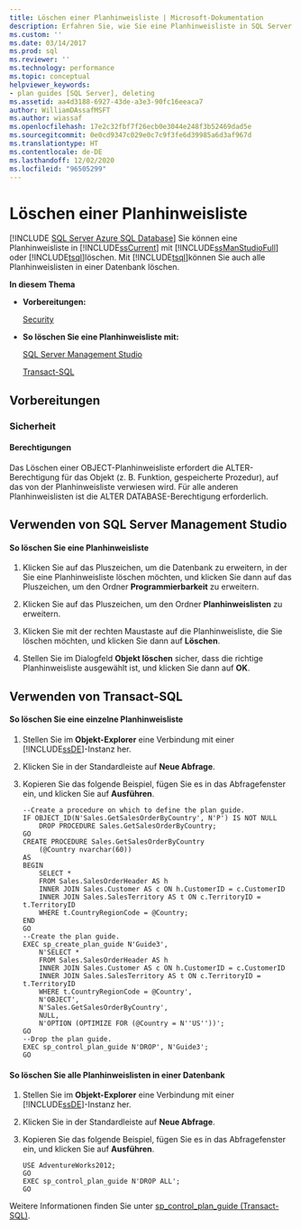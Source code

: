 ```yaml
---
title: Löschen einer Planhinweisliste | Microsoft-Dokumentation
description: Erfahren Sie, wie Sie eine Planhinweisliste in SQL Server mithilfe von SQL Server Management Studio oder Transact-SQL löschen. Verwenden Sie Transact-SQL, um alle Planhinweislisten in einer Datenbank zu löschen.
ms.custom: ''
ms.date: 03/14/2017
ms.prod: sql
ms.reviewer: ''
ms.technology: performance
ms.topic: conceptual
helpviewer_keywords:
- plan guides [SQL Server], deleting
ms.assetid: aa4d3188-6927-43de-a3e3-90fc16eeaca7
author: WilliamDAssafMSFT
ms.author: wiassaf
ms.openlocfilehash: 17e2c32fbf7f26ecb0e3044e248f3b52469dad5e
ms.sourcegitcommit: 0e0cd9347c029e0c7c9f3fe6d39985a6d3af967d
ms.translationtype: HT
ms.contentlocale: de-DE
ms.lasthandoff: 12/02/2020
ms.locfileid: "96505299"
---
```

# <a name="delete-a-plan-guide"></a>Löschen einer Planhinweisliste
[!INCLUDE [SQL Server Azure SQL Database](../../includes/applies-to-version/sql-asdb.md)]
  Sie können eine Planhinweisliste in [!INCLUDE[ssCurrent](../../includes/sscurrent-md.md)] mit [!INCLUDE[ssManStudioFull](../../includes/ssmanstudiofull-md.md)] oder [!INCLUDE[tsql](../../includes/tsql-md.md)]löschen. Mit [!INCLUDE[tsql](../../includes/tsql-md.md)]können Sie auch alle Planhinweislisten in einer Datenbank löschen.  
  
 **In diesem Thema**  
  
-   **Vorbereitungen:**  
  
     [Security](#Security)  
  
-   **So löschen Sie eine Planhinweisliste mit:**  
  
     [SQL Server Management Studio](#SSMSProcedure)  
  
     [Transact-SQL](#TsqlProcedure)  
  
##  <a name="before-you-begin"></a><a name="BeforeYouBegin"></a> Vorbereitungen  
  
###  <a name="security"></a><a name="Security"></a> Sicherheit  
  
####  <a name="permissions"></a><a name="Permissions"></a> Berechtigungen  
 Das Löschen einer OBJECT-Planhinweisliste erfordert die ALTER-Berechtigung für das Objekt (z. B. Funktion, gespeicherte Prozedur), auf das von der Planhinweisliste verwiesen wird. Für alle anderen Planhinweislisten ist die ALTER DATABASE-Berechtigung erforderlich.  
  
##  <a name="using-sql-server-management-studio"></a><a name="SSMSProcedure"></a> Verwenden von SQL Server Management Studio  
  
#### <a name="to-delete-a-plan-guide"></a>So löschen Sie eine Planhinweisliste  
  
1.  Klicken Sie auf das Pluszeichen, um die Datenbank zu erweitern, in der Sie eine Planhinweisliste löschen möchten, und klicken Sie dann auf das Pluszeichen, um den Ordner **Programmierbarkeit** zu erweitern.  
  
2.  Klicken Sie auf das Pluszeichen, um den Ordner **Planhinweislisten** zu erweitern.  
  
3.  Klicken Sie mit der rechten Maustaste auf die Planhinweisliste, die Sie löschen möchten, und klicken Sie dann auf **Löschen**.  
  
4.  Stellen Sie im Dialogfeld **Objekt löschen** sicher, dass die richtige Planhinweisliste ausgewählt ist, und klicken Sie dann auf **OK**.  

##  <a name="using-transact-sql"></a><a name="TsqlProcedure"></a> Verwenden von Transact-SQL  
  
#### <a name="to-delete-a-single-plan-guide"></a>So löschen Sie eine einzelne Planhinweisliste  
  
1.  Stellen Sie im **Objekt-Explorer** eine Verbindung mit einer [!INCLUDE[ssDE](../../includes/ssde-md.md)]-Instanz her.  
  
2.  Klicken Sie in der Standardleiste auf **Neue Abfrage**.  
  
3.  Kopieren Sie das folgende Beispiel, fügen Sie es in das Abfragefenster ein, und klicken Sie auf **Ausführen**.  
  
    ```  
    --Create a procedure on which to define the plan guide.  
    IF OBJECT_ID(N'Sales.GetSalesOrderByCountry', N'P') IS NOT NULL  
        DROP PROCEDURE Sales.GetSalesOrderByCountry;  
    GO  
    CREATE PROCEDURE Sales.GetSalesOrderByCountry   
        (@Country nvarchar(60))  
    AS  
    BEGIN  
        SELECT *  
        FROM Sales.SalesOrderHeader AS h   
        INNER JOIN Sales.Customer AS c ON h.CustomerID = c.CustomerID  
        INNER JOIN Sales.SalesTerritory AS t ON c.TerritoryID = t.TerritoryID  
        WHERE t.CountryRegionCode = @Country;  
    END  
    GO  
    --Create the plan guide.  
    EXEC sp_create_plan_guide N'Guide3',  
        N'SELECT *  
        FROM Sales.SalesOrderHeader AS h   
        INNER JOIN Sales.Customer AS c ON h.CustomerID = c.CustomerID  
        INNER JOIN Sales.SalesTerritory AS t ON c.TerritoryID = t.TerritoryID  
        WHERE t.CountryRegionCode = @Country',  
        N'OBJECT',  
        N'Sales.GetSalesOrderByCountry',  
        NULL,  
        N'OPTION (OPTIMIZE FOR (@Country = N''US''))';  
    GO  
    --Drop the plan guide.  
    EXEC sp_control_plan_guide N'DROP', N'Guide3';  
    GO  
    ```  
  
#### <a name="to-delete-all-plan-guides-in-a-database"></a>So löschen Sie alle Planhinweislisten in einer Datenbank  
  
1.  Stellen Sie im **Objekt-Explorer** eine Verbindung mit einer [!INCLUDE[ssDE](../../includes/ssde-md.md)]-Instanz her.  
  
2.  Klicken Sie in der Standardleiste auf **Neue Abfrage**.  
  
3.  Kopieren Sie das folgende Beispiel, fügen Sie es in das Abfragefenster ein, und klicken Sie auf **Ausführen**.  
  
    ```  
    USE AdventureWorks2012;  
    GO  
    EXEC sp_control_plan_guide N'DROP ALL';  
    GO  
    ```  
  
 Weitere Informationen finden Sie unter [sp_control_plan_guide &#40;Transact-SQL&#41;](../../relational-databases/system-stored-procedures/sp-control-plan-guide-transact-sql.md).  
  
  
